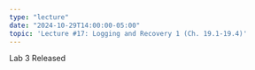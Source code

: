 ```yaml
---
type: "lecture"
date: "2024-10-29T14:00:00-05:00"
topic: 'Lecture #17: Logging and Recovery 1 (Ch. 19.1-19.4)'
---
```

Lab 3 Released
